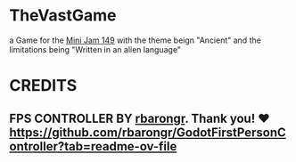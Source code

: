 # TheVastGame
a Game for the [Mini Jam 149](https://itch.io/jam/mini-jam-149-ancient) with the theme beign "Ancient" and the limitations being "Written in an alien language"

# CREDITS
## FPS CONTROLLER BY [rbarongr](https://github.com/rbarongr/). Thank you! ❤️ https://github.com/rbarongr/GodotFirstPersonController?tab=readme-ov-file
